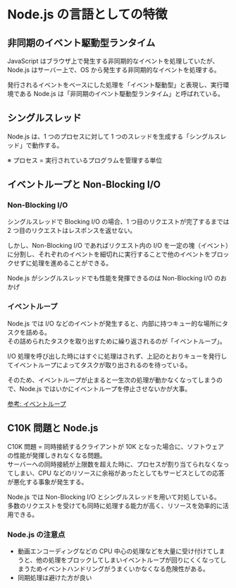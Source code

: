 # Node.js の言語としての特徴

## 非同期のイベント駆動型ランタイム

JavaScript はブラウザ上で発生する非同期的なイベントを処理していたが、Node.js はサーバー上で、OS から発生する非同期的なイベントを処理する。

発行されるイベントをベースにした処理を「イベント駆動型」と表現し、実行環境である Node.js は「非同期のイベント駆動型ランタイム」と呼ばれている。

## シングルスレッド

Node.js は、1 つのプロセスに対して 1 つのスレッドを生成する「シングルスレッド」で動作する。

※ プロセス = 実行されているプログラムを管理する単位

## イベントループと Non-Blocking I/O

### Non-Blocking I/O

シングルスレッドで Blocking I/O の場合、1 つ目のリクエストが完了するまでは 2 つ目のリクエストはレスポンスを返せない。

しかし、Non-Blocking I/O であればリクエスト内の I/O を一定の塊（イベント）に分割し、それぞれのイベントを細切れに実行することで他のイベントをブロックせずに処理を進めることができる。

Node.js がシングルスレッドでも性能を発揮できるのは Non-Blocking I/O のおかげ

### イベントループ

Node.js では I/O などのイベントが発生すると、内部に持つキュー的な場所にタスクを詰める。  
その詰められたタスクを取り出すために繰り返されるのが「イベントループ」。

I/O 処理を呼び出した時にはすぐに処理はされず、上記のとおりキューを発行してイベントループによってタスクが取り出されるのを待っている。

そのため、イベントループが止まると一生次の処理が動かなくなってしまうので、Node.js ではいかにイベントループを停止させないかが大事。

[参考: イベントループ](https://nodejs.org/en/learn/asynchronous-work/event-loop-timers-and-nexttick)

## C10K 問題と Node.js

C10K 問題 = 同時接続するクライアントが 10K となった場合に、ソフトウェアの性能が発揮しきれなくなる問題。  
サーバーへの同時接続が上限数を超えた時に、プロセスが割り当てられなくなってしまい、CPU などのリソースに余裕があったとしてもサービスとしての応答が悪化する事象が発生する。

Node.js では Non-Blocking I/O とシングルスレッドを用いて対処している。  
多数のリクエストを受けても同時に処理する能力が高く、リソースを効率的に活用できる。

### Node.js の注意点

- 動画エンコーディングなどの CPU 中心の処理などを大量に受け付けてしまうと、他の処理をブロックしてしまいイベントループが回りにくくなってしまうためイベントハンドリングがうまくいかなくなる危険性がある。
- 同期処理は避けた方が良い

